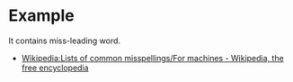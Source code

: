# Example

It contains miss-leading word.

- [Wikipedia:Lists of common misspellings/For machines - Wikipedia, the free encyclopedia](https://en.wikipedia.org/wiki/Wikipedia:Lists_of_common_misspellings/For_machines "Wikipedia:Lists of common misspellings/For machines - Wikipedia, the free encyclopedia")
